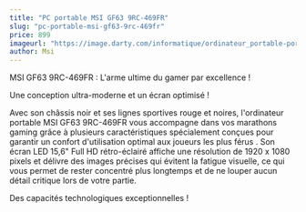 ```yaml
---
title: "PC portable MSI GF63 9RC-469FR"
slug: "pc-portable-msi-gf63-9rc-469fr"
price: 899
imageurl: "https://image.darty.com/informatique/ordinateur_portable-portable/portable/msi_gf639rc4i7_8_1_28_50_s1904014682106A_100120409.jpg"
author: Msi
---
```

MSI GF63 9RC-469FR : L'arme ultime du gamer par excellence ! 

Une conception ultra-moderne et un écran optimisé ! 

Avec  son châssis noir et ses  lignes sportives rouge et noires,  l'ordinateur portable  MSI  GF63 9RC-469FR  vous accompagne dans  vos marathons gaming grâce à plusieurs caractéristiques spécialement conçues pour garantir  un confort d'utilisation optimal aux joueurs les plus férus . Son  écran LED 15,6" Full HD rétro-éclairé affiche une résolution de  1920 x 1080 pixels et délivre des images précises qui évitent la fatigue visuelle, ce qui vous permet de rester concentré plus longtemps et de ne louper aucun détail critique lors de votre partie.

Des capacités technologiques exceptionnelles !
